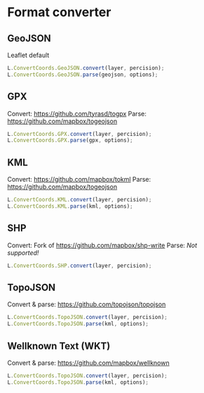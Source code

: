 # Format converter

## GeoJSON
Leaflet default 

```javascript
L.ConvertCoords.GeoJSON.convert(layer, percision);
L.ConvertCoords.GeoJSON.parse(geojson, options);
```

## GPX
Convert: https://github.com/tyrasd/togpx
Parse: https://github.com/mapbox/togeojson

```javascript
L.ConvertCoords.GPX.convert(layer, percision);
L.ConvertCoords.GPX.parse(gpx, options);
```

## KML
Convert: https://github.com/mapbox/tokml
Parse: https://github.com/mapbox/togeojson

```javascript
L.ConvertCoords.KML.convert(layer, percision);
L.ConvertCoords.KML.parse(kml, options);
```

## SHP
Convert: Fork of https://github.com/mapbox/shp-write
Parse: _Not supported!_

```javascript
L.ConvertCoords.SHP.convert(layer, percision);
```

## TopoJSON
Convert & parse: https://github.com/topojson/topojson

```javascript
L.ConvertCoords.TopoJSON.convert(layer, percision);
L.ConvertCoords.TopoJSON.parse(kml, options);
```

## Wellknown Text (WKT)
Convert & parse: https://github.com/mapbox/wellknown

```javascript
L.ConvertCoords.TopoJSON.convert(layer, percision);
L.ConvertCoords.TopoJSON.parse(kml, options);
```

